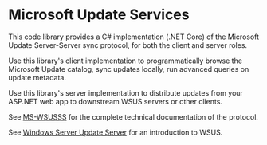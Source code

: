 # Microsoft Update Services

This code library provides a C# implementation (.NET Core) of the Microsoft Update Server-Server sync protocol, for both the client and server roles.

Use this library's client implementation to programmatically browse the Microsoft Update catalog, sync updates locally, run advanced queries on update metadata.

Use this library's server implementation to distribute updates from your ASP.NET web app to downstream WSUS servers or other clients.

See [MS-WSUSSS](https://docs.microsoft.com/en-us/openspecs/windows_protocols/ms-wsusss/f49f0c3e-a426-4b4b-b401-9aeb2892815c) for the complete technical documentation of the protocol.

See [Windows Server Update Server](https://docs.microsoft.com/en-us/windows-server/administration/windows-server-update-services/get-started/windows-server-update-services-wsus) for an introduction to WSUS.
